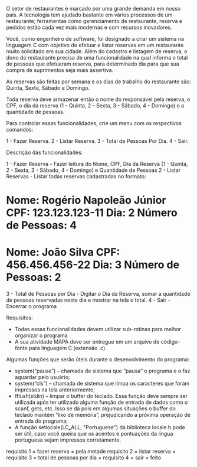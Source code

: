 

O setor de restaurantes é marcado por uma grande demanda em nosso país. A tecnologia tem ajudado bastante em vários processos de um restaurante; ferramentas como gerenciamento de restaurante, reserva e pedidos estão cada vez mais modernas e com recursos inovadores.

Você, como engenheiro de software, foi designado a criar um sistema na linguagem C com objetivo de efetuar e listar reservas em um restaurante muito solicitado em sua cidade. Além do cadastro e listagem de reserva, o dono do restaurante precisa de uma funcionalidade na qual informa o total de pessoas que efetuaram reserva, para determinado dia para que sua compra de suprimentos seja mais assertiva.

As reservas são feitas por semana e os dias de trabalho do restaurante são: Quinta, Sexta, Sábado e Domingo.

Toda reserva deve armazenar então o nome do responsável pela reserva, o CPF, o dia da reserva (1 - Quinta, 2 - Sexta, 3 - Sábado, 4 - Domingo) e a quantidade de pessoas.

Para controlar essas funcionalidades, crie um menu com os respectivos comandos:

1 - Fazer Reserva.
2 - Listar Reserva.
3 - Total de Pessoas Por Dia.
4 - Sair.

Descrição das funcionalidades:

1 - Fazer Reserva - Fazer leitura do Nome, CPF, Dia da Reserva (1 - Quinta, 2 - Sexta, 3 - Sábado, 4 - Domingo) e Quantidade de Pessoas
2 - Listar Reservas - Listar todas reservas cadastradas no formato:

Nome: Rogério Napoleão Júnior
CPF: 123.123.123-11
Dia: 2
Número de Pessoas: 4
===============================
Nome: João Silva
CPF: 456.456.456-22
Dia: 3
Número de Pessoas: 2
===============================

3 - Total de Pessoas por Dia - Digitar o Dia da Reserva, somar a quantidade de pessoas reservadas neste dia e mostrar na tela o total.
4 - Sair - Encerrar o programa

Requisitos:
- Todas essas funcionalidades devem utilizar sub-rotinas para melhor organizar o programa
- A sua atividade MAPA deve ser entregue em um arquivo de código-fonte para linguagem C (extensão .c).

Algumas funções que serão úteis durante o desenvolvimento do programa:
 
* system(“pause”) – chamada de sistema que “pausa” o programa e o faz aguardar pelo usuário;
* system(“cls”) – chamada de sistema que limpa os caracteres que foram impressos na tela anteriormente;
* fflush(stdin) – limpar o buffer do teclado. Essa função deve sempre ser utilizada após ter utilizado alguma função de entrada de dados como o scanf, gets, etc. Isso se dá pois em algumas situações o buffer do teclado mantém “lixo de memória”, prejudicando a próxima operação de entrada do programa;
* A função setlocale(LC_ALL, "Portuguese") da biblioteca locale.h pode ser útil, caso você queira que os acentos e pontuações da língua portuguesa sejam impressos corretamente.

requisito 1 = fazer reserva = pela metade
requisito 2 = listar reserva =
requisito 3 = total de pessoas por dia =
requisito 4 = sair = feito